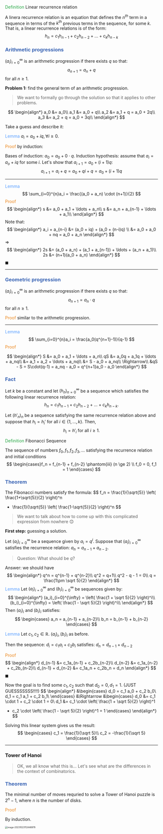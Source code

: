 <span style="color:#28a745">Definition</span> Linear recurrence relation

A linera recurrence relation is an equation that defines the $n^{th}$ term in a sequence in terms of the $k^{th}$ previous terms in the sequence, for some $k$. That is, a linear recurrence relations is of the form:
$$
h_n = c_1h_{n-1} + c_2h_{n-2} + \ldots + c_kh_{n-k}
$$


### <span style="color:#3c66b5">Arithmetic progressions</span>

$(a_i)_{i=0}^{\infty}$ is an arithmetic progression if there exists $q$ so that: 
$$
a_{n+1} = a_n + q
$$
for all $n \geq 1$.

**Problem 1:** find the general term of an arithmetic progression. 

> We want to formally go through the solution so that it applies to other problems. 

$$
\begin{align*}
a_0 &= a_0\\
a_1 &= a_0 + q\\
a_2 &= a_1 + q = a_0 + 2q\\
a_3 &= a_2 + q = a_0 + 3q\\
\end{align*}
$$

Take a guess and describe it: 

<span style="color:#599eff">Lemma</span> $a_i = a_0 + iq, \forall i \geq 0$.

<span style="color:#eb861c">Proof</span> by induction: 

Bases of induction: $a_0 = a_0 + 0 \cdot q$. Induction hypothesis: assume that $a_i = a_o + iq$ for some $i$. Let's show that $a_{i+1} = a_0 + (i+1)q$: 
$$
a_{i+1} = a_i + q = a_0 + qi + q = a_0 + (i+1)q
$$


---

<span style="color:#599eff">Lemma</span>
$$
\sum_{i=0}^{n}a_i = \frac{(a_0 + a_n) \cdot (n+1)}{2}
$$
<span style="color:#eb861c">Proof</span>
$$
\begin{align*}
s &= a_0 + a_1 + \ldots + a_n\\
s &= a_n + a_{n-1} + \ldots + a_1\\
\end{align*}
$$
Note that:
$$
\begin{align*}
a_i + a_{n-i} &= (a_0 + iq) + (a_0 + (n-i)q) \\
&= a_0 + a_0 + nq = a_0 + a_n
\end{align*}
$$
$\Rightarrow$
$$
\begin{align*}
2s &= (a_0 + a_n) + (a_1 + a_{n-1}) + \ldots + (a_n + a_1)\\
2s &= (n+1)(a_0 + a_n)
\end{align*}
$$
$\blacksquare$

---

### <span style="color:#3c66b5">Geometric progression</span>

$(a_i)_{i=0}^{\infty}$ is an arithmetic progression if there exists $q$ so that: 
$$
a_{n+1} = a_n \cdot q
$$
for all $n \geq 1$.

<span style="color:#eb861c">Proof</span> similar to the arithmetic progression.

---

<span style="color:#599eff">Lemma</span>
$$
\sum_{i=0}^{n}a_i = \frac{a_0(q^{n+1}-1)}{q-1}
$$
<span style="color:#eb861c">Proof</span>


$$
\begin{align*}
S &= a_0 + a_1 + \ldots + a_n\\
qS &= a_0q + a_1q + \ldots + a_nq\\
&= a_1 + a_2 + \ldots + a_nq\\
&= S - a_0 + a_nq\\
\Rightarrow\\
&qS - S = S\cdot(q-1) = a_nq - a_0 = q^{n+1}a_0 - a_0
\end{align*}
$$



### <span style="color:#3c66b5">Fact</span>

Let $k$ be a constant and let $(h_n)_{n=0}^{\infty}$ be a sequence which satisfies the following linear recurrence relation: $$h_n = c_1h_{n-1}+c_2h_{n-2}+\ldots+c_kh_{n-k}.$$

Let $(h'_n)_n$ be a sequence satisfying the same recurrence relation above and suppose that $h_i = h_i'$ for all $i \in \{1,\ldots,k\}$. Then,
$$h_i = h'_i \text{ for all } i \ge 1.$$



<span style="color:#28a745">Definition</span> Fibonacci Sequence

The sequence of numbers $f_0,f_1,f_2,f_3,\ldots$ satisfying the recurrence relation and initial conditions 
$$
\begin{cases}f_n = f_{n-1} + f_{n-2} \phantom{iii} (n \ge 2) \\ f_0 = 0, f_1 = 1 \end{cases}
$$

### <span style="color:#3c66b5">Theorem</span>

The Fibonacci numbers satisfy the formula: 
$$
f_n = \frac{1}{\sqrt{5}} \left( \frac{1+\sqrt{5}}{2} \right)^n
- \frac{1}{\sqrt{5}} \left( \frac{1-\sqrt{5}}{2} \right)^n
$$

> We want to talk about how to come up with this complicated expression from nowhere 😊

**First step:** guessing a solution. 

Let $(a_i)_{i=0}^{\infty}$ be a sequence given by $a_i = q^i$. Suppose that $(a_i)_{i=0}^{\infty}$ satisfies the recurrence relation: $a_n = a_{n-1} + a_{n-2}$.

> Question: What should be $q$?

Answer: we should have 
$$
\begin{align*}
q^n = q^{n-1} + q^{n-2}\\
q^2 = q+1\\
q^2 - q - 1 = 0\\
q = \frac{1\pm \sqrt 5}{2}
\end{align*}
$$
<span style="color:#599eff">Lemma</span> Let $(a_i)_{i=0}^{\infty}$ and $(b_i)_{i=0}^{\infty}$ be sequences given by: 
$$
\begin{align*}
(a_i)_{i=0}^{\infty} = \left( \frac{1 + \sqrt 5}{2} \right)^i\\
(b_i)_{i=0}^{\infty} = \left( \frac{1 - \sqrt 5}{2} \right)^i\\
\end{align*}
$$
Then $(a_i)_i$ and $(b_i)_i$ satisfies:
$$
\begin{cases}
a_n = a_{n-1} + a_{n-2}\\
b_n = b_{n-1} + b_{n-2}
\end{cases}
$$

<span style="color:#599eff">Lemma</span> Let $c_1, c_2 \in \mathbb{R}$. $(a_i)_i, (b_i)_i$ as before. 

Then the sequence: $d_i = c_1a_i + c_2b_i$ satisfies: $d_n = d_{n-1} + d_{n-2}$

<span style="color:#eb861c">Proof</span>
$$
\begin{align*}
d_{n-1} &= c_1a_{n-1} + c_2b_{n-2}\\
d_{n-2} &= c_1a_{n-2} + c_2b_{n-2}\\
d_{n-1} + d_{n-2} &= c_1a_n + c_2b_n = d_n
\end{align*}
$$
$\blacksquare$

Now the goal is to find some $c_1, c_2$ such that $d_0 = 0, d_1 = 1$. (JUST GUESSSSSSS!!!!)
$$
\begin{align*}
&\begin{cases}
d_0 = c_1 a_0 + c_2 b_0\\
d_1 = c_1 a_1 + c_2 b_1\\
\end{cases}
&\Rightarrow
&\begin{cases}
d_0 &= c_1 \cdot 1 + c_2 \cdot 1 = 0\\
d_1 &= c_1 \cdot \left( \frac{1 + \sqrt 5}{2} \right)^1 
+ c_2 \cdot \left( \frac{1 - \sqrt 5}{2} \right)^1 = 1
\end{cases}
\end{align*}
$$

Solving this linear system gives us the result: 
$$
\begin{cases}
c_1 = \frac{1}{\sqrt 5}\\
c_2 = -\frac{1}{\sqrt 5}
\end{cases}
$$


---

### Tower of Hanoi

> OK, we all know what this is... Let's see what are the differences in the context of combinatorics. 

### <span style="color:#3c66b5">Theorem</span>

The minimal number of moves requried to solve a Tower of Hanoi puzzle is $2^n - 1$, where $n$ is the number of disks.

<span style="color:#eb861c">Proof</span>

By induction.

<img src="https://raw.githubusercontent.com/helloboyxxx/images-for-notes/master/uPic/image-20231023112446979.png" alt="image-20231023112446979" style="zoom:50%;" />



